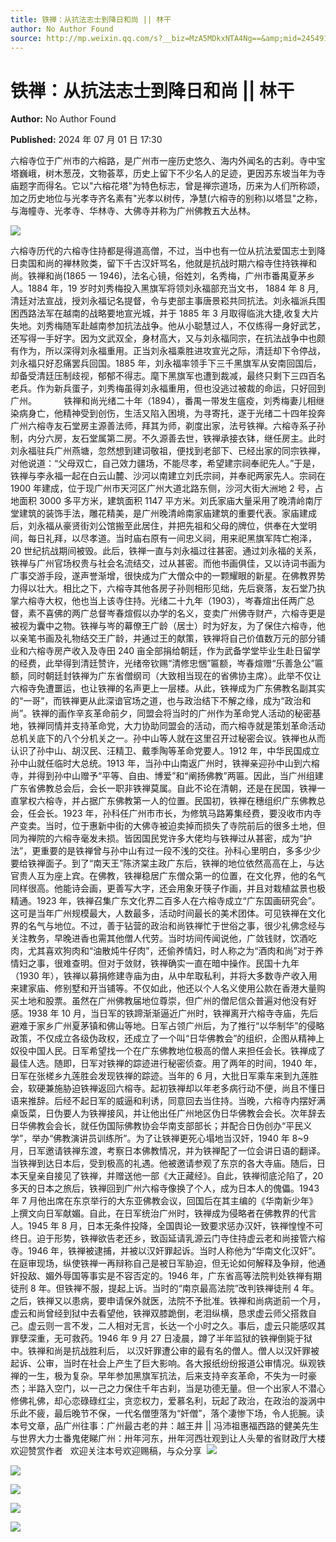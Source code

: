 ```yaml
---
title: 铁禅：从抗法志士到降日和尚 || 林干
author: No Author Found
source: http://mp.weixin.qq.com/s?__biz=MzA5MDkxNTA4Ng==&amp;mid=2454915332&amp;idx=1&amp;sn=35c4b2c8d5d6583efa9b86e01b704f74&amp;chksm=87a3c165b0d44873ed0147f829e56707b7b7eb04d91504866650fa9dd243275cecc6f1c381c1&poc_token=HJ_Do2ejHyO-wNZGG8Q1S8FdPgy1YBBEob-nUEme
---
```


# 铁禅：从抗法志士到降日和尚 || 林干

**Author:** No Author Found

**Published:** 2024 年 07 月 01 日 17:30

六榕寺位于广州市的六榕路，是广州市一座历史悠久、海内外闻名的古刹。寺中宝塔巍峨，树木葱茂，文物荟萃，历史上留下不少名人的足迹，更因苏东坡当年为寺庙题字而得名。它以"六榕花塔"为特色标志，曾是禅宗道场，历来为人们所称颂，加之历史地位与光孝寺齐名素有"光孝以树传，净慧(六榕寺的别称)以塔显"之称，与海幢寺、光孝寺、华林寺、大佛寺并称为广州佛教五大丛林。

![](https://mmbiz.qpic.cn/mmbiz_jpg/PJWG74pLsMYMkcVP4icAhnp9G9SThTe9GiarxPW0LzNnSP8iau1j5cexHA2vohiatZviaJO167rXzic7QwdEdvUKpmOQ/640?from=appmsg)

六榕寺历代的六榕寺住持都是得道高僧，不过，当中也有一位从抗法爱国志士到降日卖国和尚的禅林败类，留下千古汉奸骂名，他就是抗战时期六榕寺住持铁禅和尚。铁禅和尚(1865 一 1946)，法名心镜，俗姓刘，名秀梅，广州市番禺夏茅乡人。1884 年，19 岁时刘秀梅投入黑旗军将领刘永福部充当文书， 1884 年 8 月,清廷对法宣战，授刘永福记名提督，令与吏部主事唐景崧共同抗法。刘永福派兵围困西路法军在越南的战略要地宣光城，并于 1885 年 3 月取得临洮大捷,收复大片失地。刘秀梅随军赴越南参加抗法战争。他从小聪慧过人，不仅练得一身好武艺，还写得一手好字。因为文武双全，身材高大，又与刘永福同宗，在抗法战争中也颇有作为，所以深得刘永福重用。正当刘永福乘胜进攻宣光之际，清廷却下令停战，刘永福只好忍痛罢兵回国。1885 年，刘永福率领手下三千黑旗军从安南回国后，却备受清廷压制歧视，郁郁不得志。麾下黑旗军也遭到裁减，最终只剩下三四百名老兵。作为新兵蛋子，刘秀梅虽得刘永福重用，但也没逃过被裁的命运，只好回到广州。           铁禅和尚光绪二十年（1894），番禺一带发生瘟疫，刘秀梅妻儿相继染病身亡，他精神受到创伤，生活又陷入困境，为寻寄托，遂于光绪二十四年投奔广州六榕寺友石堂房主源善法师，拜其为师，剃度出家，法号铁禅。六榕寺系子孙制，内分六房，友石堂属第二房。不久源善去世，铁禅承接衣钵，继任房主。此时刘永福驻兵广州燕塘，忽然想到建词敬祖，便找到老部下、已经出家的同宗铁禅，对他说道：“父母双亡，自己效力疆场，不能尽孝，希望建宗祠奉祀先人。”于是，铁禅与李永福一起在白云山麓、沙河以南建立刘氏宗祠，并奉祀两家先人。宗祠在 1900 年建成，位于现广州市天河区广州大道北路东侧，沙河大街大洲地 2 号，占地面积 3000 多平方米，建筑面积 1147 平方米。刘氏家庙大量采用了晚清岭南厅堂建筑的装饰手法，雕花精美，是广州晚清岭南家庙建筑的重要代表。家庙建成后，刘永福从豪贤街刘公馆搬至此居住，并把先祖和父母的牌位，供奉在大堂明间，每日礼拜，以尽孝道。当时庙右原有一间忠义祠，用来祀黑旗军阵亡袍泽，20 世纪抗战期间被毁。此后，铁禅一直与刘永福过往甚密。通过刘永福的关系，铁禅与广州官场权贵与社会名流结交，过从甚密。而他书画俱佳，又以诗词书画为广事交游手段，遂声誉渐增，很快成为广大僧众中的一颗耀眼的新星。在佛教界势力得以壮大。相比之下，六榕寺其他各房子孙则相形见绌，先后衰落，友石堂乃执掌六榕寺大权，他也当上该寺住持。光绪二十九年（1903），岑春煊出任两广总督，素不喜佛的两广总督岑春煊假以办学的名义，变卖广州佛寺财产，六榕寺更是被视为囊中之物。铁禅与岑的幕僚王广龄（居士）时为好友，为了保住六榕寺，他以亲笔书画及礼物结交王广龄，并通过王的献策，铁禅将自己价值数万元的部分铺业和六榕寺房产收入及寺田 240 亩全部捐给朝廷，作为武备学堂毕业生赴日留学的经费，此举得到清廷赞许，光绪帝钦赐“清修忠悃”匾额，岑春煊赠“乐善急公”匾额，同时朝廷封铁禅为广东省僧纲司（大致相当现在的省佛协主席）。此举不仅让六榕寺免遭噩运，也让铁禅的名声更上一层楼。从此，铁禅成为广东佛教名副其实的“一哥”，而铁禅更从此深谙官场之道，也与政治结下不解之缘，成为“政治和尚”。铁禅的画作辛亥革命前夕，同盟会将当时的广州作为革命党人活动的秘密基地，铁禅同情并支持革命党，大力协助同盟会的活动，而六榕寺就是策划革命活动总机关底下的八个分机关之一。孙中山等人就在这里召开过秘密会议。铁禅也从而认识了孙中山、胡汉民、汪精卫、戴季陶等革命党要人。1912 年，中华民国成立孙中山就任临时大总统。1913 年，当孙中山南返广州时，铁禅亲迎孙中山到六榕寺，并得到孙中山赠予“平等、自由、博爱”和“阐扬佛教”两匾。因此，当广州组建广东省佛教总会后，会长一职非铁禅莫属。自此不论在清朝，还是在民国，铁禅一直掌权六榕寺，并占据广东佛教第一人的位置。民国初，铁禅在穗组织广东佛教总会，任会长。1923 年，孙科任广州市市长，为修筑马路筹集经费，要没收市内寺产变卖。当时，位于惠新中街的大佛寺被迫卖掉而损失了寺院前后的很多土地，但同为禅院的六榕寺毫发未损。皆因国民党许多大佬均与铁禅过从甚密，成为“护法”，更重要的是铁禅曾与孙中山有过一段不浅的交往。孙科心里明白，多多少少要给铁禅面子。到了“南天王”陈济棠主政广东后，铁禅的地位依然高高在上，与达官贵人互为座上宾。在佛教，铁禅稳居广东僧众第一的位置，在文化界，他的名气同样很高。他能诗会画，更善写大字，还会用象牙筷子作画，并且对栽植盆景也极精通。1923 年，铁禅召集广东文化界二百多人在六榕寺成立“广东国画研究会”。这可是当年广州规模最大，人数最多，活动时间最长的美术团体。可见铁禅在文化界的名气与地位。不过，善于钻营的政治和尚铁禅忙于世俗之事，很少礼佛念经与关注教务，早晚进香也需其他僧人代劳。当时坊间传闻说他，广敛钱财，饮酒吃肉，尤其喜欢狗肉和“油散炖牛仔肉”，还偷养情妇，时人称之为“酒肉和尚”对于养情妇之事，很难查明。但对于敛财，铁禅确实一直在暗中操作。民国十九年（1930 年），铁禅以募捐修建寺庙为由，从中牟取私利，并将大多数寺产收入用来建家庙、修别墅和开当铺等。不仅如此，他还以个人名义使用公款在香港大量购买土地和股票。虽然在广州佛教届地位尊崇，但广州的僧尼信众普遍对他没有好感。1938 年 10 月，当日军的铁蹄渐渐逼近广州时，铁禅离开六榕寺寺庙，先后避难于家乡广州夏茅镇和佛山等地。日军占领广州后，为了推行“以华制华”的侵略政策，不仅成立各级伪政权，还成立了一个叫“日华佛教会”的组织，企图从精神上奴役中国人民。日军希望找一个在广东佛教地位极高的僧人来担任会长。铁禅成了最佳人选。随即，日军对铁禅的踪迹进行秘密侦查。用了两年的时间，1940 年，日军在张槎乡九莲胜会发现铁禅的踪迹。当年的 6 月，大批日军乘车来到九莲胜会，软硬兼施胁迫铁禅返回六榕寺。起初铁禅却以年老多病行动不便，尚且不懂日语来推辞。后经不起日军的威逼和利诱，同意回去当住持。当晚，六榕寺内摆好满桌饭菜，日伪要人为铁禅接风，并让他出任广州地区伪日华佛教会会长。次年辞去日华佛教会会长，就任伪国际佛教协会华南支部部长；并配合日伪创办“平民义学”，举办“佛教演讲员训练所”。为了让铁禅更死心塌地当汉奸，1940 年 8~9 月，日军邀请铁禅东渡，考察日本佛教情况，并为铁禅配了一位会讲日语的翻译。当铁禅到达日本后，受到极高的礼遇。他被邀请参观了东京的各大寺庙。随后，日本天皇亲自接见了铁禅，并赠送他一部《大正藏经》。自此，铁禅彻底沦陷了，20 多天的日本之旅后，铁禅回到广州六榕寺像换了个人，成为日本人的傀儡。1943 年 7 月他出席在东京举行的大东亚佛教会议，回国后在其主编的《华南新少年》上撰文向日军献媚。自此，在日军统治广州时，铁禅成为侵略者在佛教界的代言人。1945 年 8 月，日本无条件投降，全国舆论一致要求惩办汉奸，铁禅惶惶不可终日。迫于形势，铁禅欲告老还乡，致函延请乳源云门寺住持虚云老和尚接管六榕寺。1946 年，铁禅被逮捕，并被以汉奸罪起诉。当时人称他为“华南文化汉奸”。在庭审现场，纵使铁禅一再辩称自己是被日军胁迫，但无论如何解释及争辩，他通奸投敌、媚外辱国等事实是不容否定的。1946 年，广东省高等法院判处铁禅有期徒刑 8 年。但铁禅不服，提起上诉。当时的“南京最高法院”改判铁禅徒刑 4 年。之后，铁禅又以患病，要申请保外就医，法院不予批准。铁禅和尚病逝前一个月，虚云和尚曾经到狱中去看望他，铁禅双膝跪倒，老泪纵横，恳求虚云师父搭救自己。虚云则一言不发，二人相对无言，长达一个小时之久。事后，虚云只能感叹其罪孽深重，无可救药。1946 年 9 月 27 日凌晨，蹲了半年监狱的铁禅倒毙于狱中。铁禅和尚是抗战胜利后， 以汉奸罪遭公审的最有名的僧人。僧人以汉奸罪被起诉、公审，当时在社会上产生了巨大影响。各大报纸纷纷报道公审情况。纵观铁禅的一生，极为复杂。早年参加黑旗军抗法，后来支持辛亥革命，不失为一时豪杰；半路入空门，以一己之力保住千年古刹，当是功德无量。但一个出家人不潜心修佛礼佛，却心恋碌碌红尘，贪恋权力，爱慕名利，玩起了政治，在政治的漩涡中乐此不疲，最后晚节不保，一代名僧堕落为“奸僧”，落个凄惨下场，令人扼腕。读本号文章，品广州往事：广州最古老的井：越王井 || 冯沛祖惠福西路的健美先生与世界大力士番鬼佬睇广州：卅年河东，卅年河西壮观到让人头晕的省财政厅大楼欢迎赞赏作者   欢迎关注本号欢迎赐稿，与众分享  ![](https://mmbiz.qpic.cn/mmbiz_jpg/PJWG74pLsMYMkcVP4icAhnp9G9SThTe9GDOGCxs8FVVah5GXHdwXUls41kjV7JzrIB26sDficWNm4kTg9dOiczQDg/640?from=appmsg)

![](https://mmbiz.qpic.cn/mmbiz_png/bL2iaicTYdZn5q27dTOdHYicicWnJ4BmicN90cTgQqyw9tjNtcmAMFo1NapXmxTl8MibWzmIibsV9ibC4wVxUSUXe9GMkA/640?wx_fmt=png&from=appmsg)

![](https://mmbiz.qpic.cn/mmbiz_png/bL2iaicTYdZn55nuwV9SlJic8B5unaj2KRx6IggUhYMW4Tic7TOpBOxD8ZDiawDdFTEkfpGRAC3C5c26nUbGFicica11w/640?wx_fmt=png&from=appmsg)

![](https://mmbiz.qpic.cn/mmbiz_jpg/PJWG74pLsMYMkcVP4icAhnp9G9SThTe9GtvDmCNSibVhIkWgzaz4NHbsVgfj5iaPX5LibHgRDCJMNcMqc67ibC307QA/640?from=appmsg)

![](https://mmbiz.qpic.cn/mmbiz_jpg/PJWG74pLsMYMkcVP4icAhnp9G9SThTe9GniasibEmQYd0o5CSWZ9euCm6pfCxSh7uhPwbOMBUODqxicfYmJWUTBoEw/640?from=appmsg)
